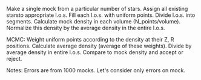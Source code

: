 Make a single mock from a particular number of stars.
Assign all existing starsto appropriate l.o.s.
Fill each l.o.s. with uniform points.
Divide l.o.s. into segments.
Calculate mock density in each volume (N_points/volume).
Normalize this density by the average density in the entire l.o.s.

MCMC:
Weight uniform points according to the density at their Z, R positions.
Calculate average density (average of these weights).
Divide by average density in entire l.o.s.
Compare to mock density and accept or reject.

Notes:
Errors are from 1000 mocks.
Let's consider only errors on mock.